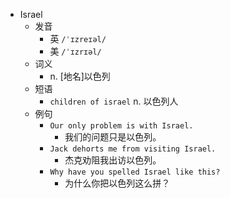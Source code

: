 - Israel
  - 发音
    - 英 `/ˈɪzreɪəl/`
    - 美 `/ˈɪzrɪəl/`
  - 词义
    - n. [地名]以色列
  - 短语
    - `children of israel` n. 以色列人 
  - 例句
    - `Our only problem is with Israel.`
      - 我们的问题只是以色列。
    - `Jack dehorts me from visiting Israel.`
      - 杰克劝阻我出访以色列。
    - `Why have you spelled Israel like this?`
      - 为什么你把以色列这么拼？

